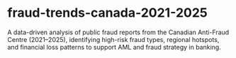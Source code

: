 # fraud-trends-canada-2021-2025
A data-driven analysis of public fraud reports from the Canadian Anti-Fraud Centre (2021–2025), identifying high-risk fraud types, regional hotspots, and financial loss patterns to support AML and fraud strategy in banking.
